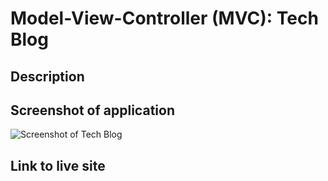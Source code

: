 # Model-View-Controller (MVC): Tech Blog

## Description


## Screenshot of application
<img title="Tech Blog" alt="Screenshot of Tech Blog" src="assets\.png">

## Link to live site

